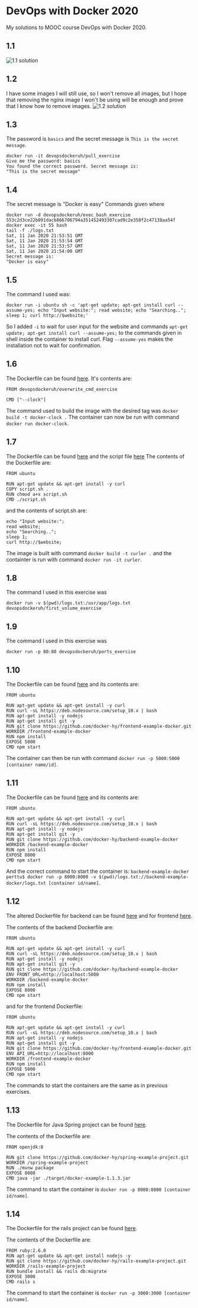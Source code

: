 # DevOps with Docker 2020
My solutions to MOOC course DevOps with Docker 2020.

## 1.1
![1.1 solution](/images/1_1_solution.png)

## 1.2
I have some images I will still use, so I won't remove all images, but I hope that removing the nginx image I won't be using will be enough and prove that I know how to remove images.
![1.2 solution](/images/1_2_solution.png)

## 1.3
The password is `basics` and the secret message is `This is the secret message`.
```
docker run -it devopsdockeruh/pull_exercise
Give me the password: basics
You found the correct password. Secret message is:
"This is the secret message"
```

## 1.4
The secret message is "Docker is easy"
Commands given where
```
docker run -d devopsdockeruh/exec_bash_exercise
553c2d3ce22b091dacb866706794a351452493307cad9c2e350f2c47138aa54f
docker exec -it 55 bash
tail -f ./logs.txt
Sat, 11 Jan 2020 21:53:51 GMT
Sat, 11 Jan 2020 21:53:54 GMT
Sat, 11 Jan 2020 21:53:57 GMT
Sat, 11 Jan 2020 21:54:00 GMT
Secret message is:
"Docker is easy"
```

## 1.5
The command I used was:
```
docker run -i ubuntu sh -c 'apt-get update; apt-get install curl --assume-yes; echo "Input website:"; read website; echo "Searching.."; sleep 1; curl http://$website;'
```
So I added `-i` to wait for user input for the website and commands `apt-get update; apt-get install curl --assume-yes;` to the commands given in shell inside the container to install curl. Flag `--assume-yes` makes the installation not to wait for confirmation.

## 1.6
The Dockerfile can be found [here](1.6/Dockerfile). It's contents are:
```
FROM devopsdockeruh/overwrite_cmd_exercise

CMD ["--clock"]
```
The command used to build the image with the desired tag was `docker build -t docker-clock .`
The container can now be run with command `docker run docker-clock`.

## 1.7
The Dockerfile can be found [here](1.7/Dockerfile) and the script file [here](1.7/script.sh)
The contents of the Dockerfile are:
```
FROM ubuntu

RUN apt-get update && apt-get install -y curl
COPY script.sh .
RUN chmod a+x script.sh
CMD ./script.sh
```
and the contents of script.sh are:
```
echo "Input website:";
read website;
echo "Searching..";
sleep 1;
curl http://$website;
```
The image is built with command `docker build -t curler .` and the containter is run with command `docker run -it curler`.


## 1.8
The command I used in this exercise was
```
docker run -v $(pwd)/logs.txt:/usr/app/logs.txt devopsdockeruh/first_volume_exercise
```

## 1.9
The command I used in this exercise was
```
docker run -p 80:80 devopsdockeruh/ports_exercise
```

## 1.10
The Dockerfile can be found [here](1.10/Dockerfile) and its contents are:
```
FROM ubuntu

RUN apt-get update && apt-get install -y curl
RUN curl -sL https://deb.nodesource.com/setup_10.x | bash
RUN apt-get install -y nodejs
RUN apt-get install git -y
RUN git clone https://github.com/docker-hy/frontend-example-docker.git
WORKDIR /frontend-example-docker
RUN npm install
EXPOSE 5000
CMD npm start
```
The container can then be run with command `docker run -p 5000:5000 [container name/id]`.

## 1.11
The Dockerfile can be found [here](1.11/Dockerfile) and its contents are:
```
FROM ubuntu

RUN apt-get update && apt-get install -y curl
RUN curl -sL https://deb.nodesource.com/setup_10.x | bash
RUN apt-get install -y nodejs
RUN apt-get install git -y
RUN git clone https://github.com/docker-hy/backend-example-docker
WORKDIR /backend-example-docker
RUN npm install
EXPOSE 8000
CMD npm start
```
And the correct command to start the container is: `backend-example-docker perttu$ docker run -p 8000:8000 -v $(pwd)/logs.txt://backend-example-docker/logs.txt [container id/name]`.

## 1.12
The altered Dockerfile for backend can be found [here](1.12/backend/Dockerfile) and for frontend [here](1.12/frontend/Dockerfile).

The contents of the backend Dockerfile are:
```
FROM ubuntu

RUN apt-get update && apt-get install -y curl
RUN curl -sL https://deb.nodesource.com/setup_10.x | bash
RUN apt-get install -y nodejs
RUN apt-get install git -y
RUN git clone https://github.com/docker-hy/backend-example-docker
ENV FRONT_URL=http://localhost:5000
WORKDIR /backend-example-docker
RUN npm install
EXPOSE 8000
CMD npm start
```
and for the frontend Dockerfile:
```
FROM ubuntu

RUN apt-get update && apt-get install -y curl
RUN curl -sL https://deb.nodesource.com/setup_10.x | bash
RUN apt-get install -y nodejs
RUN apt-get install git -y
RUN git clone https://github.com/docker-hy/frontend-example-docker.git
ENV API_URL=http://localhost:8000
WORKDIR /frontend-example-docker
RUN npm install
EXPOSE 5000
CMD npm start
```
The commands to start the containers are the same as in previous exercises.


## 1.13

The Dockerfile for Java Spring project can be found [here](1.13/Dockerfile).

The contents of the Dockerfile are:
```
FROM openjdk:8

RUN git clone https://github.com/docker-hy/spring-example-project.git
WORKDIR /spring-example-project
RUN ./mvnw package
EXPOSE 8080
CMD java -jar ./target/docker-example-1.1.3.jar
```

The command to start the container is `docker run -p 8080:8080 [container id/name]`.

## 1.14

The Dockerfile for the rails project can be found [here](1.14/Dockerfile).


The contents of the Dockerfile are:
```
FROM ruby:2.6.0
RUN apt-get update && apt-get install nodejs -y
RUN git clone https://github.com/docker-hy/rails-example-project.git
WORKDIR /rails-example-project
RUN bundle install && rails db:migrate
EXPOSE 3000
CMD rails s
```

The command to start the container is `docker run -p 3000:3000 [container id/name]`.